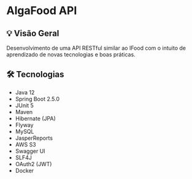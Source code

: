 # AlgaFood API


## 💡 Visão Geral
Desenvolvimento de uma API RESTful similar ao IFood com o intuito de aprendizado de novas tecnologias e boas práticas. 

## 🛠 Tecnologias
- Java 12
- Spring Boot 2.5.0
- JUnit 5
- Maven
- Hibernate (JPA)
- Flyway
- MySQL
- JasperReports
- AWS S3
- Swagger UI
- SLF4J
- OAuth2 (JWT)
- Docker
